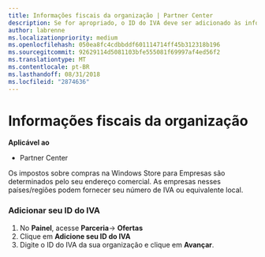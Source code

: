 ```yaml
---
title: Informações fiscais da organização | Partner Center
description: Se for apropriado, o ID do IVA deve ser adicionado às informações da sua organização
author: labrenne
ms.localizationpriority: medium
ms.openlocfilehash: 050ea8fc4cdbbddf601114714ff45b312318b196
ms.sourcegitcommit: 92629114d5081103bfe555081f69997af4ed56f2
ms.translationtype: MT
ms.contentlocale: pt-BR
ms.lasthandoff: 08/31/2018
ms.locfileid: "2874636"
---
```

# <a name="organization-tax-information"></a>Informações fiscais da organização

**Aplicável ao**

-  Partner Center

Os impostos sobre compras na Windows Store para Empresas são determinados pelo seu endereço comercial. As empresas nesses países/regiões podem fornecer seu número de IVA ou equivalente local.

### <a name="add-your-vat-id"></a>Adicionar seu ID do IVA

1.  No **Painel**, acesse **Parceria**-> **Ofertas**
2.  Clique em **Adicione seu ID do IVA**
3.  Digite o ID do IVA da sua organização e clique em **Avançar**.





 



